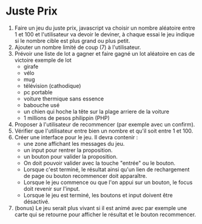 # Juste Prix #

1. Faire un jeu du juste prix, javascript va choisir un nombre aléatoire entre 1 et 100 et l'utilisateur va devoir le deviner, à chaque essai le jeu indique si le nombre cible est plus grand ou plus petit.  
2. Ajouter un nombre limité de coup (7) à l'utilisateur.
3. Prévoir une liste de lot a gagner et faire gagné un lot aléatoire en cas de victoire
    exemple de lot 
    - girafe
    - vélo
    - mug
    - télévision (cathodique)
    - pc portable
    - voiture thermique sans essence
    - babouche usé
    - un chien qui hoche la tête sur la plage arriere de la voiture
    - 1 millions de pesos philippin (PHP)
4. Proposer à l'utilisateur de recommencer (par exemple avec un confirm).
5. Vérifier que l'utilisateur entre bien un nombre et qu'il soit entre 1 et 100.
6. Créer une interface pour le jeu. Il devra contenir :
    - une zone affichant les messages du jeu.
    - un input pour rentrer la proposition.
    - un bouton pour valider la proposition.
    - On doit pouvoir valider avec la touche "entrée" ou le bouton.
    - Lorsque c'est terminé, le résultat ainsi qu'un lien de rechargement de page ou bouton recommencer doit apparaître.
    - Lorsque le jeu commence ou que l'on appui sur un bouton, le focus doit revenir sur l'input.
    - Lorsque le jeu est terminé, les boutons et input doivent être désactivé.
7. (bonus) Le jeu serait plus vivant si il est animé avec par exemple une carte qui se retourne pour afficher le résultat et le bouton recommencer.
